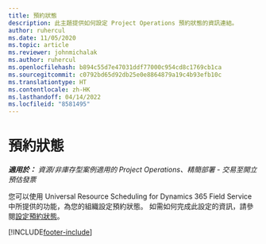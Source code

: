 ```yaml
---
title: 預約狀態
description: 此主題提供如何設定 Project Operations 預約狀態的資訊連結。
author: ruhercul
ms.date: 11/05/2020
ms.topic: article
ms.reviewer: johnmichalak
ms.author: ruhercul
ms.openlocfilehash: b894c55d7e47031ddf77000c954cd8c1769cb1ca
ms.sourcegitcommit: c0792bd65d92db25e0e8864879a19c4b93efb10c
ms.translationtype: HT
ms.contentlocale: zh-HK
ms.lasthandoff: 04/14/2022
ms.locfileid: "8581495"
---
```

# <a name="booking-statuses"></a>預約狀態

_**適用於：** 資源/非庫存型案例適用的 Project Operations、精簡部署 - 交易至開立預估發票_

您可以使用 Universal Resource Scheduling for Dynamics 365 Field Service 中所提供的功能，為您的組織設定預約狀態。 如需如何完成此設定的資訊，請參閱[設定預約狀態](/dynamics365/field-service/set-up-booking-statuses)。


[!INCLUDE[footer-include](../includes/footer-banner.md)]